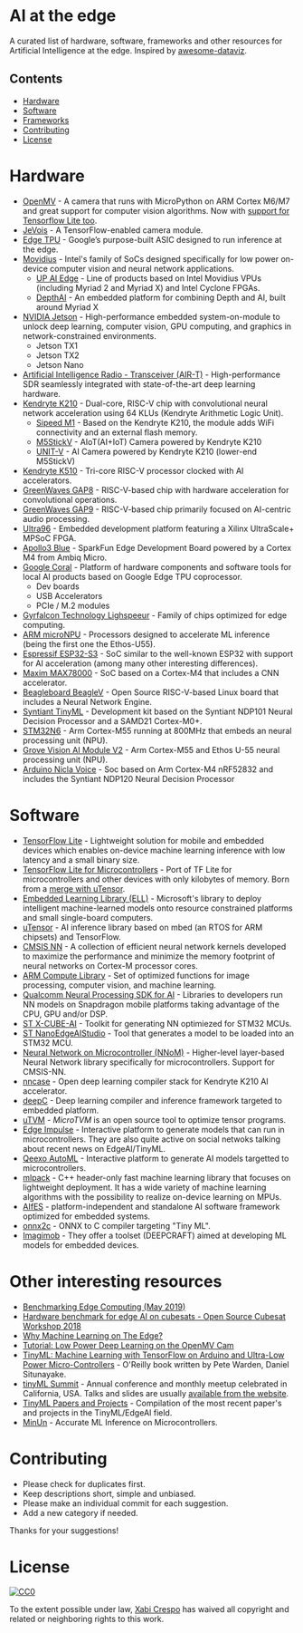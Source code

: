 # AI at the edge

A curated list of hardware, software, frameworks and other resources for Artificial Intelligence at the edge. Inspired by [awesome-dataviz](https://github.com/fasouto/awesome-dataviz).


## Contents
- [Hardware](#hardware)
- [Software](#software)
- [Frameworks](#frameworks)
- [Contributing](#other-interesting-resources)
- [License](#license)

# Hardware
- [OpenMV](http://docs.openmv.io) - A camera that runs with MicroPython on ARM Cortex M6/M7 and great support for computer vision algorithms. Now with [support for Tensorflow Lite too](https://openmv.io/blogs/news/tensorflow-lite-and-person-detection).
- [JeVois](http://jevois.org/) - A TensorFlow-enabled camera module.
- [Edge TPU](https://cloud.google.com/edge-tpu/) - Google’s purpose-built ASIC designed to run inference at the edge.
- [Movidius](https://www.movidius.com) - Intel's family of SoCs designed specifically for low power on-device computer vision and neural network applications.
    - [UP AI Edge](https://up-shop.org/25-up-ai-edge) - Line of products based on Intel Movidius VPUs (including Myriad 2 and Myriad X) and Intel Cyclone FPGAs.
    - [DepthAI](https://www.crowdsupply.com/luxonis/depthai) - An embedded platform for combining Depth and AI, built around Myriad X
- [NVIDIA Jetson](https://www.nvidia.com/en-us/autonomous-machines/embedded-systems/) - High-performance embedded system-on-module to unlock deep learning, computer vision, GPU computing, and graphics in network-constrained environments.
    - Jetson TX1
    - Jetson TX2
    - Jetson Nano
- [Artificial Intelligence Radio - Transceiver (AIR-T)](https://www.crowdsupply.com/deepwave-digital/air-t) - High-performance SDR seamlessly integrated with state-of-the-art deep learning hardware.
- [Kendryte K210](https://canaan.io/product/kendryteai) - Dual-core, RISC-V chip with convolutional neural network acceleration using 64 KLUs (Kendryte Arithmetic Logic Unit).
    - [Sipeed M1](http://en.dan.sipeed.com/) - Based on the Kendryte K210, the module adds WiFi connectivity and an external flash memory.
    - [M5StickV](https://docs.m5stack.com/#/en/core/m5stickv) - AIoT(AI+IoT) Camera powered by Kendryte K210
    - [UNIT-V](https://docs.m5stack.com/#/en/unit/unitv) - AI Camera powered by Kendryte K210 (lower-end M5StickV)
- [Kendryte K510](https://canaan.io/product/kendryteai) - Tri-core RISC-V processor clocked with AI accelerators.
- [GreenWaves GAP8](https://greenwaves-technologies.com/gap8_mcu_ai/) - RISC-V-based chip with hardware acceleration for convolutional operations.
- [GreenWaves GAP9](https://greenwaves-technologies.com/gap9_processor/) - RISC-V-based chip primarily focused on AI-centric audio processing.
- [Ultra96](https://www.96boards.ai/products/ultra96/) - Embedded development platform featuring a Xilinx UltraScale+ MPSoC FPGA.
- [Apollo3 Blue](https://www.sparkfun.com/products/15170) - SparkFun Edge Development Board powered by a Cortex M4 from Ambiq Micro.
- [Google Coral](https://coral.ai/) - Platform of hardware components and software tools for local AI products based on Google Edge TPU coprocessor.
    - Dev boards
    - USB Accelerators
    - PCIe / M.2 modules
- [Gyrfalcon Technology Lighspeeur](https://www.gyrfalcontech.ai/solutions/) - Family of chips optimized for edge computing.
- [ARM microNPU](https://www.arm.com/products/silicon-ip-cpu/machine-learning/ethos-u55) - Processors designed to accelerate ML inference (being the first one the Ethos-U55).
- [Espressif ESP32-S3](https://www.espressif.com/en/products/socs/esp32-s3) - SoC similar to the well-known ESP32 with support for AI acceleration (among many other interesting differences).
- [Maxim MAX78000](https://www.maximintegrated.com/en/products/microcontrollers/MAX78000.html) - SoC based on a Cortex-M4 that includes a CNN accelerator.
- [Beagleboard BeagleV](https://beagleboard.org/beaglev) - Open Source RISC-V-based Linux board that includes a Neural Network Engine.
- [Syntiant TinyML](https://www.syntiant.com/tinyml) - Development kit based on the Syntiant NDP101 Neural Decision Processor and a SAMD21 Cortex-M0+.
- [STM32N6](https://www.st.com/en/microcontrollers-microprocessors/stm32n6-series.html) - Arm Cortex-M55 running at 800MHz that embeds an neural processing unit (NPU).
- [Grove Vision AI Module V2](https://www.seeedstudio.com/Grove-Vision-AI-Module-V2-p-5851.html) - Arm Cortex-M55 and Ethos U-55 neural processing unit (NPU).
- [Arduino Nicla Voice](https://docs.arduino.cc/hardware/nicla-voice) - Soc based on Arm Cortex-M4 nRF52832 and includes the Syntiant NDP120 Neural Decision Processor 

# Software
- [TensorFlow Lite](https://www.tensorflow.org/lite/) - Lightweight solution for mobile and embedded devices which enables on-device machine learning inference with low latency and a small binary size.
- [TensorFlow Lite for Microcontrollers](https://www.tensorflow.org/lite/microcontrollers) - Port of TF Lite for microcontrollers and other devices with only kilobytes of memory. Born from a [merge with uTensor](https://os.mbed.com/blog/entry/uTensor-and-Tensor-Flow-Announcement/).
- [Embedded Learning Library (ELL)](https://github.com/Microsoft/ELL) - Microsoft's library to deploy intelligent machine-learned models onto resource constrained platforms and small single-board computers.
- [uTensor](https://github.com/uTensor/uTensor) - AI inference library based on mbed (an RTOS for ARM chipsets) and TensorFlow.
- [CMSIS NN](https://arm-software.github.io/CMSIS_5/NN/html/index.html) - A collection of efficient neural network kernels developed to maximize the performance and minimize the memory footprint of neural networks on Cortex-M processor cores.
- [ARM Compute Library](https://developer.arm.com/technologies/compute-library) - Set of optimized functions for image processing, computer vision, and machine learning.
- [Qualcomm Neural Processing SDK for AI](https://developer.qualcomm.com/software/qualcomm-neural-processing-sdk) - Libraries to developers run NN models on Snapdragon mobile platforms taking advantage of the CPU, GPU and/or DSP.
- [ST X-CUBE-AI](https://www.st.com/en/embedded-software/x-cube-ai.html) - Toolkit for generating NN optimiezed for STM32 MCUs.
- [ST NanoEdgeAIStudio](https://www.st.com/content/st_com/en/campaigns/nanoedgeaistudio.html) - Tool that generates a model to be loaded into an STM32 MCU.
- [Neural Network on Microcontroller (NNoM)](https://github.com/majianjia/nnom) - Higher-level layer-based Neural Network library specifically for microcontrollers. Support for CMSIS-NN.
- [nncase](https://github.com/kendryte/nncase) - Open deep learning compiler stack for Kendryte K210 AI accelerator.
- [deepC](https://github.com/ai-techsystems/dnnCompiler) - Deep learning compiler and inference framework targeted to embedded platform.
- [uTVM](https://tvm.apache.org/2020/06/04/tinyml-how-tvm-is-taming-tiny) - *MicroTVM* is an open source tool to optimize tensor programs.
- [Edge Impulse](https://edgeimpulse.com/) - Interactive platform to generate models that can run in microcontrollers. They are also quite active on social netwoks talking about recent news on EdgeAI/TinyML.
- [Qeexo AutoML](https://qeexo.com/ml-platform/) - Interactive platform to generate AI models targetted to microcontrollers.
- [mlpack](https://www.mlpack.org) - C++ header-only fast machine learning library that focuses on lightweight deployment. It has a wide variety of machine learning algorithms with the possibility to realize on-device learning on MPUs. 
- [AIfES](https://github.com/Fraunhofer-IMS/AIfES_for_Arduino) - platform-independent and standalone AI software framework optimized for embedded systems.
- [onnx2c](https://github.com/kraiskil/onnx2c) - ONNX to C compiler targeting "Tiny ML".
- [Imagimob](https://www.imagimob.com/) - They offer a toolset (DEEPCRAFT) aimed at developing ML models for embedded devices.

# Other interesting resources
- [Benchmarking Edge Computing (May 2019)](https://medium.com/@aallan/benchmarking-edge-computing-ce3f13942245)
- [Hardware benchmark for edge AI on cubesats - Open Source Cubesat Workshop 2018](https://github.com/crespum/oscw18-edge-ai)
- [Why Machine Learning on The Edge?](https://towardsdatascience.com/why-machine-learning-on-the-edge-92fac32105e6)
- [Tutorial: Low Power Deep Learning on the OpenMV Cam](https://community.arm.com/innovation/b/blog/posts/low-power-deep-learning-on-openmv-cam)
- [TinyML: Machine Learning with TensorFlow on Arduino and Ultra-Low Power Micro-Controllers](http://shop.oreilly.com/product/0636920254508.do) - O'Reilly book written by Pete Warden, Daniel Situnayake.
- [tinyML Summit](https://www.tinymlsummit.org/) - Annual conference and monthly meetup celebrated in California, USA. Talks and slides are usually [available from the website](https://www.tinymlsummit.org/#meetups).
- [TinyML Papers and Projects](https://github.com/gigwegbe/tinyml-papers-and-projects) - Compilation of the most recent paper's and projects in the TinyML/EdgeAI field.
- [MinUn](https://github.com/ShikharJ/MinUn) - Accurate ML Inference on Microcontrollers.

# Contributing
- Please check for duplicates first.
- Keep descriptions short, simple and unbiased.
- Please make an individual commit for each suggestion.
- Add a new category if needed.

Thanks for your suggestions!

# License
[![CC0](https://licensebuttons.net/p/zero/1.0/88x31.png)](https://creativecommons.org/publicdomain/zero/1.0/)

To the extent possible under law, [Xabi Crespo](https://crespum.eu/) has waived all copyright and related or neighboring rights to this work.
